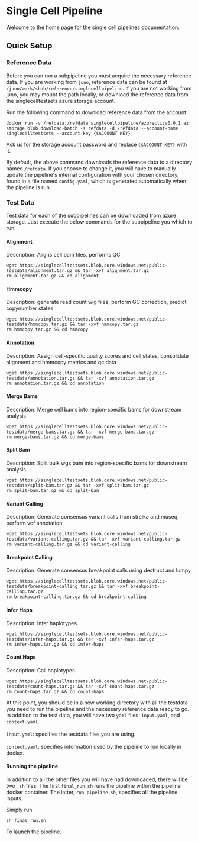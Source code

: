 # Single Cell Pipeline


Welcome to the home page for the single cell pipelines documentation.


## Quick Setup
### Reference Data
Before you can run a subpipeline you must acquire the necessary reference data. If you are working from `juno`, 
reference data can be found at `/juno/work/shah/reference/singlecellpipeline`. If you are not working from juno, 
you may mount the path locally, or download the reference data from the singlecelltestsets azure storage account. 

Run the following command to download reference data from the account:
```
docker run -v /refdata:/refdata singlecellpipeline/azurecli:v0.0.1 az storage blob download-batch -s refdata -d /refdata --account-name singlecelltestsets --account-key {$ACCOUNT KEY}
```
Ask us for the storage account password and replace `{$ACCOUNT KEY}` with it.

By default, the above command downloads the reference data to a directory named `/refdata`. 
If you choose to change it, you will have to manually update the pipeline's internal configuration with your chosen directory, 
found in a file named `config.yaml`, which is generated automatically when the pipeline is run.

### Test Data
Test data for each of the subpipelines can be downloaded from azure storage. 
Just execute the below commands for the subpipeline you which to run.
#### Alignment
Description: Aligns cell bam files, performs QC
```
wget https://singlecelltestsets.blob.core.windows.net/public-testdata/alignment.tar.gz && tar -xvf alignment.tar.gz 
rm alignment.tar.gz && cd alignment
```
#### Hmmcopy
Description: generate read count wig files, perform GC correction, predict copynumber states
```
wget https://singlecelltestsets.blob.core.windows.net/public-testdata/hmmcopy.tar.gz && tar -xvf hmmcopy.tar.gz 
rm hmmcopy.tar.gz && cd hmmcopy
```
#### Annotation
Description: Assign cell-specific quality scores and cell states, consolidate alignment and hmmcopy metrics and qc data 
```
wget https://singlecelltestsets.blob.core.windows.net/public-testdata/annotation.tar.gz && tar -xvf annotation.tar.gz 
rm annotation.tar.gz && cd annotation
```
#### Merge Bams
Description: Merge cell bams into region-specific bams for downstream analysis
```
wget https://singlecelltestsets.blob.core.windows.net/public-testdata/merge-bams.tar.gz && tar -xvf merge-bams.tar.gz 
rm merge-bams.tar.gz && cd merge-bams
```
#### Split Bam
Description: Split bulk wgs bam into region-specific bams for downstream analysis
```
wget https://singlecelltestsets.blob.core.windows.net/public-testdata/split-bam.tar.gz && tar -xvf split-bam.tar.gz 
rm split-bam.tar.gz && cd split-bam
```
#### Variant Calling
Description: Generate consensus variant calls from strelka and museq, perform vcf annotation
```
wget https://singlecelltestsets.blob.core.windows.net/public-testdata/variant-calling.tar.gz && tar -xvf variant-calling.tar.gz 
rm variant-calling.tar.gz && cd variant-calling
```
#### Breakpoint Calling
Description: Generate consensus breakpoint calls using destruct and lumpy
```
wget https://singlecelltestsets.blob.core.windows.net/public-testdata/breakpoint-calling.tar.gz && tar -xvf breakpoint-calling.tar.gz 
rm breakpoint-calling.tar.gz && cd breakpoint-calling
```
#### Infer Haps
Description: Infer haplotypes.
```
wget https://singlecelltestsets.blob.core.windows.net/public-testdata/infer-haps.tar.gz && tar -xvf infer-haps.tar.gz 
rm infer-haps.tar.gz && cd infer-haps
```
#### Count Haps
Description: Call haplotypes.
```
wget https://singlecelltestsets.blob.core.windows.net/public-testdata/count-haps.tar.gz && tar -xvf count-haps.tar.gz 
rm count-haps.tar.gz && cd count-haps
```

At this point, you should be in a new working directory with all the testdata you need to run the pipeline and the necessary reference data ready to go.
In addition to the test data, you will have two `yaml` files: `input.yaml`, and `context.yaml`. 
<br/><br/>`input.yaml`: specifies the testdata files you are using.
<br/><br/>`context.yaml`: specifies information used by the pipeline to run locally in docker.

#### Running the pipeline 
In addition to all the other files you will have had downloaded, there will be two `.sh` files.
The first `final_run.sh` runs the pipeline within the pipeline docker container. The latter, `run_pipeline.sh`,
specifies all the pipeline inputs.

Simply run 
```
sh final_run.sh
```
To launch the pipeline.
